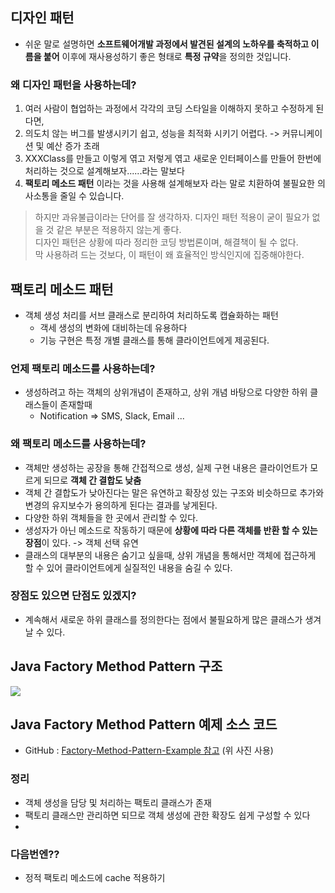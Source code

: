 ## 디자인 패턴
- 쉬운 말로 설명하면 **소프트웨어개발 과정에서 발견된 설계의 노하우를 축적하고 이름을 붙어** 이후에 재사용성하기 좋은 형태로 **특정 규약**을 정의한 것입니다.

### 왜 디자인 패턴을 사용하는데?
1. 여러 사람이 협업하는 과정에서 각각의 코딩 스타일을 이해하지 못하고 수정하게 된다면,
2. 의도치 않는 버그를 발생시키기 쉽고, 성능을 최적화 시키기 어렵다. -> 커뮤니케이션 및 예산 증가 초래
3. XXXClass를 만들고 이렇게 엮고 저렇게 엮고 새로운 인터페이스를 만들어 한번에 처리하는 것으로 설계해보자......라는 말보다
4. **팩토리 메소드 패턴** 이라는 것을 사용해 설계해보자 라는 말로 치환하여 불필요한 의사소통을 줄일 수 있습니다.

> 하지만 과유불급이라는 단어를 잘 생각하자. 디자인 패턴 적용이 굳이 필요가 없을 것 같은 부분은 적용하지 않는게 좋다.  
> 디자인 패턴은 상황에 따라 정리한 코딩 방법론이며, 해결책이 될 수 없다.  
> 막 사용하려 드는 것보다, 이 패턴이 왜 효율적인 방식인지에 집중해야한다.

## 팩토리 메소드 패턴
- 객체 생성 처리를 서브 클래스로 분리하여 처리하도록 캡슐화하는 패턴
    - 객세 생성의 변화에 대비하는데 유용하다
    - 기능 구현은 특정 개별 클래스를 통해 클라이언트에게 제공된다.

### 언제 팩토리 메소드를 사용하는데?
- 생성하려고 하는 객체의 상위개념이 존재하고, 상위 개념 바탕으로 다양한 하위 클래스들이 존재할때
    - Notification => SMS, Slack, Email ...

### 왜 팩토리 메소드를 사용하는데?
- 객체만 생성하는 공장을 통해 간접적으로 생성, 실제 구현 내용은 클라이언트가 모르게 되므로 **객체 간 결합도 낮춤**
- 객체 간 결합도가 낮아진다는 말은 유연하고 확장성 있는 구조와 비슷하므로 추가와 변경의 유지보수가 용의하게 된다는 결과를 낳게된다.
- 다양한 하위 객체들을 한 곳에서 관리할 수 있다.
- 생성자가 아닌 메소드로 작동하기 때문에 **상황에 따라 다른 객체를 반환 할 수 있는 장점**이 있다. -> 객체 선택 유연
- 클래스의 대부분의 내용은 숨기고 싶을때, 상위 개념을 통해서만 객체에 접근하게 할 수 있어 클라이언트에게 실질적인 내용을 숨길 수 있다.

### 장점도 있으면 단점도 있겠지?
- 계속해서 새로운 하위 클래스를 정의한다는 점에서 불필요하게 많은 클래스가 생겨 날 수 있다.

## Java Factory Method Pattern 구조

<img src="https://www.programcreek.com/wp-content/uploads/2013/02/factory-design-pattern.png">

## Java Factory Method Pattern 예제 소스 코드
- GitHub : <a href="https://github.com/ksh030506/Factory-Method-Pattern-Example">Factory-Method-Pattern-Example 참고</a> (위 사진 사용)

### 정리
- 객체 생성을 담당 및 처리하는 팩토리 클래스가 존재
- 팩토리 클래스만 관리하면 되므로 객체 생성에 관한 확장도 쉽게 구성할 수 있다
- 
### 다음번엔??
- 정적 팩토리 메소드에 cache 적용하기